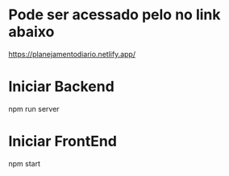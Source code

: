 # Pode ser acessado pelo no link abaixo

https://planejamentodiario.netlify.app/

# Iniciar Backend

npm run server

# Iniciar FrontEnd

npm start
